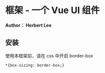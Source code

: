 # 框架 - 一个 Vue UI 组件

**Author： Herbert Lee**

## 安装

使用本框架前，请在 css 中开启 border-box

```
*{box-sizing: border-box;}
```
